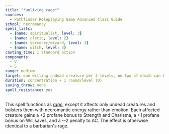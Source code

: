 ```yaml
---
title: "*unliving rage*"
sources:
  - Pathfinder Roleplaying Game Advanced Class Guide
school: necromancy
spell_lists:
  - {name: spiritualist, level: 3}
  - {name: cleric, level: 2}
  - {name: sorcerer/wizard, level: 3}
  - {name: witch, level: 3}
casting_time: 1 standard action
components:
  - V
  - S
range: medium
target: one willing undead creature per 3 levels, no two of which can be more than 30 ft. apart
duration: concentration + 1 round/level (D)
saving_throw: none
spell_resistance: yes
---
```


This spell functions as [*rage*](/spells/rage/), except it affects only undead creatures and bolsters them with necromantic energy rather than emotion. Each affected creature gains a +2 profane bonus to Strength and Charisma, a +1 profane bonus on Will saves, and a --2 penalty to AC. The effect is otherwise identical to a barbarian's rage.

